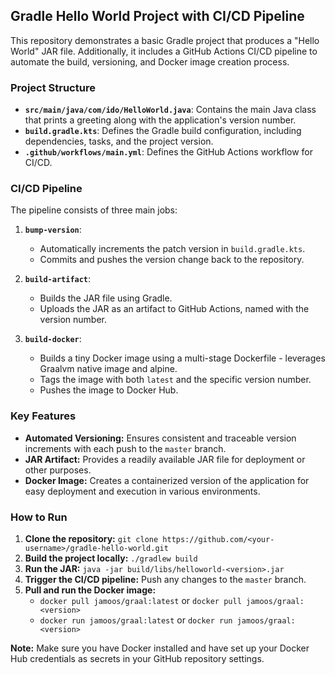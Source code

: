 ## Gradle Hello World Project with CI/CD Pipeline

This repository demonstrates a basic Gradle project that produces a "Hello World" JAR file. Additionally, it includes a GitHub Actions CI/CD pipeline to automate the build, versioning, and Docker image creation process.

### Project Structure

*   **`src/main/java/com/ido/HelloWorld.java`**: Contains the main Java class that prints a greeting along with the application's version number.
*   **`build.gradle.kts`**: Defines the Gradle build configuration, including dependencies, tasks, and the project version.
*   **`.github/workflows/main.yml`**: Defines the GitHub Actions workflow for CI/CD.

### CI/CD Pipeline

The pipeline consists of three main jobs:

1.  **`bump-version`**: 
    *   Automatically increments the patch version in `build.gradle.kts`.
    *   Commits and pushes the version change back to the repository.

2.  **`build-artifact`**:
    *   Builds the JAR file using Gradle.
    *   Uploads the JAR as an artifact to GitHub Actions, named with the version number.

3.  **`build-docker`**:
    *   Builds a tiny Docker image using a multi-stage Dockerfile - leverages Graalvm native image and alpine.
    *   Tags the image with both `latest` and the specific version number.
    *   Pushes the image to Docker Hub.

### Key Features

*   **Automated Versioning:** Ensures consistent and traceable version increments with each push to the `master` branch.
*   **JAR Artifact:** Provides a readily available JAR file for deployment or other purposes.
*   **Docker Image:** Creates a containerized version of the application for easy deployment and execution in various environments.

### How to Run

1.  **Clone the repository:** `git clone https://github.com/<your-username>/gradle-hello-world.git`
2.  **Build the project locally:** `./gradlew build`
3.  **Run the JAR:** `java -jar build/libs/helloworld-<version>.jar`
4.  **Trigger the CI/CD pipeline:** Push any changes to the `master` branch.
5.  **Pull and run the Docker image:** 
    *   `docker pull jamoos/graal:latest` or `docker pull jamoos/graal:<version>`
    *   `docker run jamoos/graal:latest` or `docker run jamoos/graal:<version>`

**Note:** Make sure you have Docker installed and have set up your Docker Hub credentials as secrets in your GitHub repository settings.

